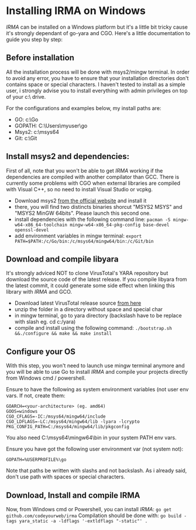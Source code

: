 
# Installing IRMA on Windows

_IRMA_ can be installed on a Windows platform but it's a little bit tricky cause it's strongly dependant of go-yara and CGO. Here's a little documentation to guide you step by step: 

## Before installation

All the installation process will be done with msys2/mingw terminal. In order to avoid any error, you have to ensure that your installation directories don't contains space or special characters. I haven't tested to install as a simple user, i strongly advise you to install everything with admin privileges on top of your c:\ drive.

For the configurations and examples below, my install paths are:

* GO: c:\Go
* GOPATH: C:\Users\myuser\go
* Msys2: c:\msys64
* Git: c:\Git 

## Install msys2 and dependencies:

First of all, note that you won't be able to get _IRMA_ working if the dependencies are compiled with another compilator than GCC. There is currently some problems with CGO when external libraries are compiled with Visual C++, so no need to install Visual Studio or vcpkg.

* Download msys2 [from the official website](https://www.msys2.org/) and install it
* there, you will find two distincts binaries shorcut "MSYS2 MSYS" and "MSYS2 MinGW 64bits". Please launch this second one.
* install dependencies with the following command line: `pacman -S mingw-w64-x86_64-toolchain mingw-w64-x86_64-pkg-config base-devel openssl-devel`
* add environment variables in mingw terminal: `export PATH=$PATH:/c/Go/bin:/c/msys64/mingw64/bin:/c/Git/bin`

## Download and compile libyara

It's strongly adviced NOT to clone VirusTotal's YARA repository but download the source code of the latest release. If you compile libyara from the latest commit, it could generate some side effect when linking this library with _IRMA_ and GCO.

* Download latest VirusTotal release source [from here](https://github.com/VirusTotal/yara/releases)
* unzip the folder in a directory without space and special char
* in mingw terminal, go to yara directory (backslash have to be replace with slash eg. cd c:/yara)
* compile and install using the following command: `./bootstrap.sh &&./configure && make && make install`  

## Configure your OS

With this step, you won't need to launch use mingw terminal anymore and you will be able to use Go to install _IRMA_ and compile your projects directly from Windows cmd / powershell.

Ensure to have the following as system environment variables (not user env vars. If not, create them:
```
GOARCH=<your-architecture> (eg. amd64)
GOOS=windows
CGO_CFLAGS=-IC:/msys64/mingw64/include
CGO_LDFLAGS=-LC:/msys64/mingw64/lib -lyara -lcrypto
PKG_CONFIG_PATH=C:/msys64/mingw64/lib/pkgconfig
```
You also need C:\msys64\mingw64\bin in your system PATH env vars.

Ensure you have got the following user environment var (not system not):

    GOPATH=%USERPROFILE%\go

Note that paths be written with slashs and not backslash. As i already said, don't use path with spaces or special characters.

## Download, Install and compile IRMA
Now, from Windows cmd or Powershell, you can install _IRMA_: `go get github.com/codeyourweb/irma`
Compilation should be done with: `go build -tags yara_static -a -ldflags '-extldflags "-static"' .` 
